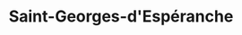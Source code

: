 ---
title: Saint-Georges-d'Espéranche
url: /saint-georges-desperanche/
latitude: 45.556
longitude: 5.078
---